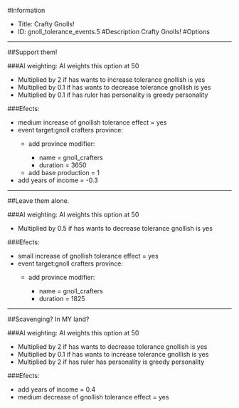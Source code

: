 #Information
 - Title: Crafty Gnolls!
 - ID: gnoll_tolerance_events.5
#Description
Crafty Gnolls!
#Options

___
##Support them!

###AI weighting:
AI weights this option at 50
 - Multiplied by 2 if has wants to increase tolerance gnollish is yes
 - Multiplied by 0.1 if has wants to decrease tolerance gnollish is yes
 - Multiplied by 0.1 if has ruler has personality is greedy personality


###Efects:<ul><li>medium increase of gnollish tolerance effect = yes</li><li>event target:gnoll crafters province:</li><ul><li>add province modifier:</li><ul><li>name = gnoll_crafters</li><li>duration = 3650</li></ul><li>add base production = 1</li></ul><li>add years of income = -0.3</li></ul>

___
##Leave them alone.

###AI weighting:
AI weights this option at 50
 - Multiplied by 0.5 if has wants to decrease tolerance gnollish is yes


###Efects:<ul><li>small increase of gnollish tolerance effect = yes</li><li>event target:gnoll crafters province:</li><ul><li>add province modifier:</li><ul><li>name = gnoll_crafters</li><li>duration = 1825</li></ul></ul></ul>

___
##Scavenging? In MY land?

###AI weighting:
AI weights this option at 50
 - Multiplied by 2 if has wants to decrease tolerance gnollish is yes
 - Multiplied by 0.1 if has wants to increase tolerance gnollish is yes
 - Multiplied by 2 if has ruler has personality is greedy personality


###Efects:<ul><li>add years of income = 0.4</li><li>medium decrease of gnollish tolerance effect = yes</li></ul>
